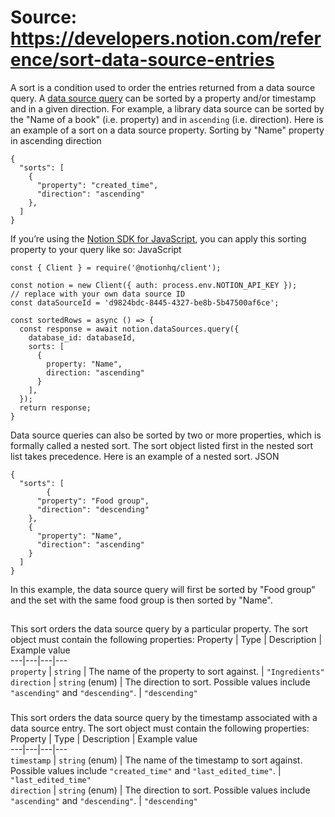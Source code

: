 # Source: https://developers.notion.com/reference/sort-data-source-entries

A sort is a condition used to order the entries returned from a data source query. 
A [data source query](https://developers.notion.com/reference/query-a-data-source) can be sorted by a property and/or timestamp and in a given direction. For example, a library data source can be sorted by the "Name of a book" (i.e. property) and in `ascending` (i.e. direction).
Here is an example of a sort on a data source property.
Sorting by "Name" property in ascending direction
```
{
  "sorts": [
    {
      "property": "created_time",
      "direction": "ascending"
    },
  ]
}

```

If you’re using the [Notion SDK for JavaScript](https://github.com/makenotion/notion-sdk-js), you can apply this sorting property to your query like so:
JavaScript
```
const { Client } = require('@notionhq/client');

const notion = new Client({ auth: process.env.NOTION_API_KEY });
// replace with your own data source ID
const dataSourceId = 'd9824bdc-8445-4327-be8b-5b47500af6ce';

const sortedRows = async () => {
  const response = await notion.dataSources.query({
    database_id: databaseId,
    sorts: [
      {
        property: "Name",
        direction: "ascending"
      }
    ],
  });
  return response;
}

```

Data source queries can also be sorted by two or more properties, which is formally called a nested sort. The sort object listed first in the nested sort list takes precedence.
Here is an example of a nested sort.
JSON
```
{
  "sorts": [
        {
      "property": "Food group",
      "direction": "descending"
    },
    {
      "property": "Name",
      "direction": "ascending"
    }
  ]
}

```

In this example, the data source query will first be sorted by "Food group" and the set with the same food group is then sorted by "Name".
## [](https://developers.notion.com/reference/sort-data-source-entries#sort-object)
### [](https://developers.notion.com/reference/sort-data-source-entries#property-value-sort)
This sort orders the data source query by a particular property. 
The sort object must contain the following properties:
Property | Type | Description | Example value  
---|---|---|---  
`property` | `string` | The name of the property to sort against. | `"Ingredients"`  
`direction` |  `string` (enum) | The direction to sort. Possible values include `"ascending"` and `"descending"`. | `"descending"`  
### [](https://developers.notion.com/reference/sort-data-source-entries#entry-timestamp-sort)
This sort orders the data source query by the timestamp associated with a data source entry.
The sort object must contain the following properties:
Property | Type | Description | Example value  
---|---|---|---  
`timestamp` |  `string` (enum) | The name of the timestamp to sort against. Possible values include `"created_time"` and `"last_edited_time"`. | `"last_edited_time"`  
`direction` |  `string` (enum) | The direction to sort. Possible values include `"ascending"` and `"descending"`. | `"descending"`
